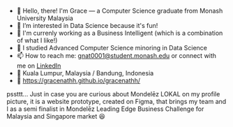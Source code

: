 - 👋 Hello, there! I'm Grace — a Computer Science graduate from Monash University Malaysia
- 👀 I’m interested in Data Science because it's fun!
- 💼 I'm currenly working as a Business Intelligent (which is a combination of what I like!)
- 🌱 I studied Advanced Computer Science minoring in Data Science
- 📫 How to reach me: gnat0001@student.monash.edu or connect with me on <a href = "https://www.linkedin.com/in/gracenathh/">LinkedIn</a>
- 📍 Kuala Lumpur, Malaysia / Bandung, Indonesia
- 🔗 https://gracenathh.github.io/gracenathh/

pssttt... Just in case you are curious about Mondelēz LOKAL on my profile picture, it is a website prototype, created on Figma, that brings my team and I as a semi finalist in Mondelēz Leading Edge Business Challenge for Malaysia and Singapore market 😆


<!---
gracenathh/gracenathh is a ✨ special ✨ repository because its `README.md` (this file) appears on your GitHub profile.
You can click the Preview link to take a look at your changes.
--->
